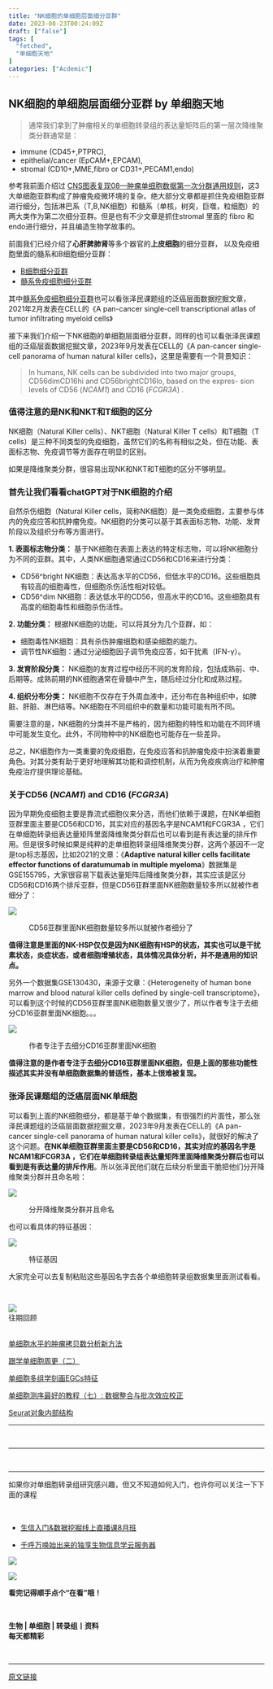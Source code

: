 ```yaml
---
title: "NK细胞的单细胞层面细分亚群"
date: 2023-08-23T00:24:09Z
draft: ["false"]
tags: [
  "fetched",
  "单细胞天地"
]
categories: ["Acdemic"]
---
```

NK细胞的单细胞层面细分亚群 by 单细胞天地
------
<div><section data-tool="mdnice编辑器" data-website="https://www.mdnice.com"><blockquote data-tool="mdnice编辑器"><p>通常我们拿到了肿瘤相关的单细胞转录组的表达量矩阵后的第一层次降维聚类分群通常是：</p></blockquote><ul data-tool="mdnice编辑器"><li><section>immune (CD45+,PTPRC),</section></li><li><section>epithelial/cancer (EpCAM+,EPCAM),</section></li><li><section>stromal (CD10+,MME,fibro or CD31+,PECAM1,endo)</section></li></ul><p data-tool="mdnice编辑器">参考我前面介绍过 <a href="https://mp.weixin.qq.com/s?__biz=MzI1Njk4ODE0MQ==&amp;mid=2247488940&amp;idx=1&amp;sn=1cc8a8a74715087939b9721c0881775d&amp;scene=21#wechat_redirect" data-linktype="2">CNS图表复现08—肿瘤单细胞数据第一次分群通用规则</a>，这3大单细胞亚群构成了肿瘤免疫微环境的复杂。绝大部分文章都是抓住免疫细胞亚群进行细分，包括淋巴系（T,B,NK细胞）和髓系（单核，树突，巨噬，粒细胞）的两大类作为第二次细分亚群。但是也有不少文章是抓住stromal 里面的 fibro 和endo进行细分，并且编造生物学故事的。</p><p data-tool="mdnice编辑器">前面我们已经介绍了<strong>心肝脾肺肾</strong>等多个器官的<strong>上皮细胞</strong>的细分亚群， 以及免疫细胞里面的髓系和B细胞细分亚群：</p><ul data-tool="mdnice编辑器"><li><section><a href="https://mp.weixin.qq.com/s?__biz=MzI1Njk4ODE0MQ==&amp;mid=2247506948&amp;idx=1&amp;sn=025d7f91abfa1b68d7910c86cf709e43&amp;scene=21#wechat_redirect" data-linktype="2">B细胞细分亚群</a></section></li><li><section><a href="https://mp.weixin.qq.com/s?__biz=MzI1Njk4ODE0MQ==&amp;mid=2247506971&amp;idx=1&amp;sn=f0242285e2c827d922f938d9858d4ffe&amp;scene=21#wechat_redirect" data-linktype="2">髓系免疫细胞细分亚群</a></section></li></ul><p data-tool="mdnice编辑器">其中<a href="https://mp.weixin.qq.com/s?__biz=MzI1Njk4ODE0MQ==&amp;mid=2247506971&amp;idx=1&amp;sn=f0242285e2c827d922f938d9858d4ffe&amp;scene=21#wechat_redirect" data-linktype="2">髓系免疫细胞细分亚群</a>也可以看张泽民课题组的泛癌层面数据挖掘文章，2021年2月发表在CELL的《A pan-cancer single-cell transcriptional atlas of tumor infiltrating myeloid cells》</p><p data-tool="mdnice编辑器">接下来我们介绍一下NK细胞的单细胞层面细分亚群，同样的也可以看张泽民课题组的泛癌层面数据挖掘文章，2023年9月发表在CELL的《A pan-cancer single-cell panorama of human natural killer cells》，这里是需要有一个背景知识：</p><blockquote data-tool="mdnice编辑器"><p>In humans, NK cells can be subdivided into two major groups, CD56dimCD16hi and CD56brightCD16lo, based on the expres- sion levels of CD56 (<em>NCAM1</em>) and CD16 (<em>FCGR3A</em>) .</p></blockquote><h3 data-tool="mdnice编辑器"><span></span>值得注意的是NK和NKT和T细胞的区分<span></span></h3><p data-tool="mdnice编辑器">NK细胞（Natural Killer cells）、NKT细胞（Natural Killer T cells）和T细胞（T cells）是三种不同类型的免疫细胞，虽然它们的名称有相似之处，但在功能、表面标志物、免疫调节等方面存在明显的区别。</p><p data-tool="mdnice编辑器">如果是降维聚类分群，很容易出现NK和NKT和T细胞的区分不够明显。</p><h3 data-tool="mdnice编辑器"><span></span>首先让我们看看chatGPT对于NK细胞的介绍<span></span></h3><p data-tool="mdnice编辑器">自然杀伤细胞（Natural Killer cells，简称NK细胞）是一类免疫细胞，主要参与体内的免疫应答和抗肿瘤免疫。NK细胞的分类可以基于其表面标志物、功能、发育阶段以及组织分布等方面进行。</p><p data-tool="mdnice编辑器"><strong>1. 表面标志物分类：</strong> 基于NK细胞在表面上表达的特定标志物，可以将NK细胞分为不同的亚群。其中，人类NK细胞通常通过CD56和CD16来进行分类：</p><ul data-tool="mdnice编辑器"><li><section>CD56^bright NK细胞：表达高水平的CD56，但低水平的CD16。这些细胞具有较高的细胞毒性，但细胞杀伤活性相对较低。</section></li><li><section>CD56^dim NK细胞：表达低水平的CD56，但高水平的CD16。这些细胞具有高度的细胞毒性和细胞杀伤活性。</section></li></ul><p data-tool="mdnice编辑器"><strong>2. 功能分类：</strong> 根据NK细胞的功能，可以将其分为几个亚群，如：</p><ul data-tool="mdnice编辑器"><li><section>细胞毒性NK细胞：具有杀伤肿瘤细胞和感染细胞的能力。</section></li><li><section>调节性NK细胞：通过分泌细胞因子调节免疫应答，如干扰素（IFN-γ）。</section></li></ul><p data-tool="mdnice编辑器"><strong>3. 发育阶段分类：</strong> NK细胞的发育过程中经历不同的发育阶段，包括成熟前、中、后期等。成熟前期的NK细胞通常在骨髓中产生，随后经过分化和成熟过程。</p><p data-tool="mdnice编辑器"><strong>4. 组织分布分类：</strong> NK细胞不仅存在于外周血液中，还分布在各种组织中，如脾脏、肝脏、淋巴结等。NK细胞在不同组织中的数量和功能可能有所不同。</p><p data-tool="mdnice编辑器">需要注意的是，NK细胞的分类并不是严格的，因为细胞的特性和功能在不同环境中可能发生变化。此外，不同物种中的NK细胞也可能存在一些差异。</p><p data-tool="mdnice编辑器">总之，NK细胞作为一类重要的免疫细胞，在免疫应答和抗肿瘤免疫中扮演着重要角色。对其分类有助于更好地理解其功能和调控机制，从而为免疫疾病治疗和肿瘤免疫治疗提供理论基础。</p><h3 data-tool="mdnice编辑器"><span></span>关于CD56 (<em>NCAM1</em>) and CD16 (<em>FCGR3A</em>)<span></span></h3><p data-tool="mdnice编辑器">因为早期免疫细胞主要是靠流式细胞仪来分选，而他们依赖于课题，在NK单细胞亚群里面主要是CD56和CD16，其实对应的基因名字是NCAM1和FCGR3A ，它们在单细胞转录组表达量矩阵里面降维聚类分群后也可以看到是有表达量的排斥作用。但是很多时候如果是纯粹的走单细胞转录组降维聚类分群，这两个基因不一定是top标志基因，比如2021的文章：《<strong>Adaptive natural killer cells facilitate effector functions of daratumumab in multiple myeloma</strong>》数据集是GSE155795，大家很容易下载表达量矩阵后降维聚类分群，其实应该是区分CD56和CD16两个排斥亚群，但是CD56亚群里面NK细胞数量较多所以就被作者细分了：</p><p><img data-galleryid="" data-ratio="0.7731481481481481" data-s="300,640" data-src="https://mmbiz.qpic.cn/mmbiz_png/siaia0BDGJdjRCrFIdZ30IVV2YWbsSKDoP0siaEnhrF8BVURhSMIFPGL9FzmcKmK7Nic4OibAhE2lo0Ay5xvMxvrDwA/640?wx_fmt=png" data-type="png" data-w="1080" src="https://mmbiz.qpic.cn/mmbiz_png/siaia0BDGJdjRCrFIdZ30IVV2YWbsSKDoP0siaEnhrF8BVURhSMIFPGL9FzmcKmK7Nic4OibAhE2lo0Ay5xvMxvrDwA/640?wx_fmt=png"></p><figure data-tool="mdnice编辑器"><figcaption>CD56亚群里面NK细胞数量较多所以就被作者细分了</figcaption></figure><p data-tool="mdnice编辑器"><strong>值得注意是里面的NK-HSP仅仅是因为NK细胞有HSP的状态，其实也可以是干扰素状态，炎症状态，或者细胞增殖状态，具体情况具体分析，并不是通用的知识点。</strong></p><p data-tool="mdnice编辑器">另外一个数据集GSE130430，来源于文章：《Heterogeneity of human bone marrow and blood natural killer cells defined by single-cell transcriptome》，可以看到这个时候的CD56亚群里面NK细胞数量又很少了，所以作者专注于去细分CD16亚群里面NK细胞。。。</p><p><img data-galleryid="" data-ratio="0.8234165067178503" data-s="300,640" data-src="https://mmbiz.qpic.cn/mmbiz_png/siaia0BDGJdjRCrFIdZ30IVV2YWbsSKDoP4Qia186jFmUibBGzgdNEtp1ZiaibSmxP6MKFprY34odVdU3ddFXGOWiajNQ/640?wx_fmt=png" data-type="png" data-w="1042" src="https://mmbiz.qpic.cn/mmbiz_png/siaia0BDGJdjRCrFIdZ30IVV2YWbsSKDoP4Qia186jFmUibBGzgdNEtp1ZiaibSmxP6MKFprY34odVdU3ddFXGOWiajNQ/640?wx_fmt=png"></p><figure data-tool="mdnice编辑器"><figcaption>作者专注于去细分CD16亚群里面NK细胞</figcaption></figure><p data-tool="mdnice编辑器"><strong>值得注意的是作者专注于去细分CD16亚群里面NK细胞，但是上面的那些功能性描述其实并没有单细胞数据集的普适性，基本上很难被复现。</strong></p><h3 data-tool="mdnice编辑器"><span></span>张泽民课题组的泛癌层面NK单细胞<span></span></h3><p data-tool="mdnice编辑器">可以看到上面的NK细胞细分，都是基于单个数据集，有很强烈的片面性，那么张泽民课题组的泛癌层面数据挖掘文章，2023年9月发表在CELL的《A pan-cancer single-cell panorama of human natural killer cells》，就很好的解决了这个问题。<strong>在NK单细胞亚群里面主要是CD56和CD16，其实对应的基因名字是NCAM1和FCGR3A ，它们在单细胞转录组表达量矩阵里面降维聚类分群后也可以看到是有表达量的排斥作用</strong>。所以张泽民他们就在后续分析里面干脆把他们分开降维聚类分群并且命名啦：</p><p><img data-galleryid="" data-ratio="0.2824074074074074" data-s="300,640" data-src="https://mmbiz.qpic.cn/mmbiz_png/siaia0BDGJdjRCrFIdZ30IVV2YWbsSKDoPqBHVEGd2qq15MO3D7M09ibh0hcR2pS3auqEU6Mzex5KWu5RRBFUa1JQ/640?wx_fmt=png" data-type="png" data-w="1080" src="https://mmbiz.qpic.cn/mmbiz_png/siaia0BDGJdjRCrFIdZ30IVV2YWbsSKDoPqBHVEGd2qq15MO3D7M09ibh0hcR2pS3auqEU6Mzex5KWu5RRBFUa1JQ/640?wx_fmt=png"></p><figure data-tool="mdnice编辑器"><figcaption>分开降维聚类分群并且命名</figcaption></figure><p data-tool="mdnice编辑器">也可以看具体的特征基因：</p><p><img data-galleryid="" data-ratio="0.33425925925925926" data-s="300,640" data-src="https://mmbiz.qpic.cn/mmbiz_png/siaia0BDGJdjRCrFIdZ30IVV2YWbsSKDoP4RtlXEcWIufic83Uj4gs5hicKSaGZbzg7rkFKNiadYgJnFdhFqYMKicYUA/640?wx_fmt=png" data-type="png" data-w="1080" src="https://mmbiz.qpic.cn/mmbiz_png/siaia0BDGJdjRCrFIdZ30IVV2YWbsSKDoP4RtlXEcWIufic83Uj4gs5hicKSaGZbzg7rkFKNiadYgJnFdhFqYMKicYUA/640?wx_fmt=png"></p><figure data-tool="mdnice编辑器"><figcaption>特征基因</figcaption></figure><p data-tool="mdnice编辑器">大家完全可以去复制粘贴这些基因名字去各个单细胞转录组数据集里面测试看看。</p></section><p><br></p><section><section data-style-type="5" data-tools="新媒体排版" data-id="2440476"><section><section><section><section><img data-ratio="0.9495798319327731" data-type="gif" data-w="119" data-width="100%" data-src="https://mmbiz.qpic.cn/mmbiz_gif/09gp6SvPE04j3m2v7Hr889icHUyibTOHs8YuUibicl7ibRD0ZwG5pDTjBluRreZvuib1o3BibvLkicYhnA4YW7dQsjn0cA/640?wx_fmt=gif&amp;wxfrom=5&amp;wx_lazy=1" src="https://mmbiz.qpic.cn/mmbiz_gif/09gp6SvPE04j3m2v7Hr889icHUyibTOHs8YuUibicl7ibRD0ZwG5pDTjBluRreZvuib1o3BibvLkicYhnA4YW7dQsjn0cA/640?wx_fmt=gif&amp;wxfrom=5&amp;wx_lazy=1"></section><section data-brushtype="text">往期回顾</section><section><br></section></section></section></section><section><section data-autoskip="1"><p><a target="_blank" href="http://mp.weixin.qq.com/s?__biz=MzI1Njk4ODE0MQ==&amp;mid=2247515402&amp;idx=1&amp;sn=2bffde52eb1de68ba90e5f8246c9b551&amp;chksm=ea1cbb88dd6b329e759282c1f6b1abdc435a2ae3b74df47b4cb3a258c2c4e0ec90567176c92f&amp;scene=21#wechat_redirect" textvalue="单细胞水平的肿瘤拷贝数分析新方法" linktype="text" imgurl="" imgdata="null" data-itemshowtype="11" tab="innerlink" data-linktype="2" hasload="1">单细胞水平的肿瘤拷贝数分析新方法</a><br></p><p><a target="_blank" href="http://mp.weixin.qq.com/s?__biz=MzI1Njk4ODE0MQ==&amp;mid=2247515398&amp;idx=1&amp;sn=38b31014e6bcb9f032373a4ffdd619c1&amp;chksm=ea1cbb84dd6b32925dc59e661a2364003fd377c6e53be49bf18fe4c3c8d7e10255c5d396f870&amp;scene=21#wechat_redirect" textvalue="跟学单细胞周更（二）" linktype="text" imgurl="" imgdata="null" data-itemshowtype="0" tab="innerlink" data-linktype="2" hasload="1">跟学单细胞周更（二）</a><br></p><p><a target="_blank" href="http://mp.weixin.qq.com/s?__biz=MzI1Njk4ODE0MQ==&amp;mid=2247515376&amp;idx=1&amp;sn=911f092853a57bf83d9a766c0e6d9801&amp;chksm=ea1cba72dd6b3364e23418c604d93e11b5254bc73a482c4f319914a422696ddff8ba07737aca&amp;scene=21#wechat_redirect" textvalue="单细胞多组学刻画EGCs特征" linktype="text" imgurl="" imgdata="null" data-itemshowtype="0" tab="innerlink" data-linktype="2" hasload="1">单细胞多组学刻画EGCs特征</a><br></p><p><a target="_blank" href="http://mp.weixin.qq.com/s?__biz=MzI1Njk4ODE0MQ==&amp;mid=2247515355&amp;idx=1&amp;sn=332fbca110279ed382f070dc2b206739&amp;chksm=ea1cba59dd6b334f27a633c5c1acd1b6378b5b1bee61e235a607345047e7b2d698a5004517c7&amp;scene=21#wechat_redirect" textvalue="单细胞测序最好的教程（七）: 数据整合与批次效应校正" linktype="text" imgurl="" imgdata="null" data-itemshowtype="0" tab="innerlink" data-linktype="2" hasload="1">单细胞测序最好的教程（七）: 数据整合与批次效应校正</a><br></p><p><a target="_blank" href="http://mp.weixin.qq.com/s?__biz=MzI1Njk4ODE0MQ==&amp;mid=2247514451&amp;idx=1&amp;sn=c33bfd7bab912935a11ac51d511f3c95&amp;chksm=ea1cbfd1dd6b36c70b516ad0a63b27420756a0457952b971a01e1a18cb75d7d7f8b4a4050813&amp;scene=21#wechat_redirect" textvalue="Seurat对象内部结构" linktype="text" imgurl="" imgdata="null" data-itemshowtype="0" tab="innerlink" data-linktype="2" hasload="1">Seurat对象内部结构</a><br></p></section></section><hr><p><br></p></section><section data-style-type="5" data-tools="新媒体排版" data-id="2440475"><hr><p><br></p><hr><section><p>如果你对单细胞转录组研究感兴趣，但又不知道如何入门，也许你可以关注一下下面的课程<span></span></p><p><br></p><ul><li><p><a target="_blank" href="http://mp.weixin.qq.com/s?__biz=MzAxMDkxODM1Ng==&amp;mid=2247523501&amp;idx=1&amp;sn=08ba40250a2c2da72d324e985b1692c1&amp;chksm=9b4bdc16ac3c55008ba185e92683e24c80f258c3ad385ba6fb44746ecc75eaa7276eaeff8631&amp;scene=21#wechat_redirect" textvalue="生信入门&amp;数据挖掘线上直播课8月班" linktype="text" imgurl="" imgdata="null" data-itemshowtype="0" tab="innerlink" data-linktype="2" hasload="1">生信入门&amp;数据挖掘线上直播课8月班</a></p></li><li><p><a target="_blank" href="http://mp.weixin.qq.com/s?__biz=MzAxMDkxODM1Ng==&amp;mid=2247519765&amp;idx=1&amp;sn=ce5a8c8182f854c88043059f8c2cb9ff&amp;chksm=9b4bceaeac3c47b88c19941d43dbb1401f3a92206481a0afc41159927868199643f795d62a7e&amp;scene=21#wechat_redirect" textvalue="千呼万唤始出来的独享生物信息学云服务器" linktype="text" imgurl="" imgdata="null" data-itemshowtype="0" tab="innerlink" data-linktype="2" hasload="1">千呼万唤始出来的独享生物信息学云服务器</a></p></li></ul><p><img data-ratio="1" data-src="https://mmbiz.qpic.cn/mmbiz_gif/4TKeL1ZejtlKxOib5kmKX6ic6eX0w0WK5jvhtz9yBRsO3OI4yr6S5iaLNM7AbAeuPDHXMvDdur2DRz9wyiax4lEviag/640?wx_fmt=gif&amp;wxfrom=5&amp;wx_lazy=1" data-type="gif" data-w="240" src="https://mmbiz.qpic.cn/mmbiz_gif/4TKeL1ZejtlKxOib5kmKX6ic6eX0w0WK5jvhtz9yBRsO3OI4yr6S5iaLNM7AbAeuPDHXMvDdur2DRz9wyiax4lEviag/640?wx_fmt=gif&amp;wxfrom=5&amp;wx_lazy=1"><br></p><p><img data-ratio="0.05278592375366569" data-src="https://mmbiz.qpic.cn/mmbiz/4TKeL1Zejtlq03ZOSZiaTlic1MxgdKiaxTbOZ7ZSe0Xx1Ca8xF3L6Nyj1FYUajtYrSmRIHyZVSsAve0EAvEicZONpg/640?wx_fmt=jpeg&amp;wxfrom=5&amp;wx_lazy=1&amp;wx_co=1" data-type="other" data-w="341" src="https://mmbiz.qpic.cn/mmbiz/4TKeL1Zejtlq03ZOSZiaTlic1MxgdKiaxTbOZ7ZSe0Xx1Ca8xF3L6Nyj1FYUajtYrSmRIHyZVSsAve0EAvEicZONpg/640?wx_fmt=jpeg&amp;wxfrom=5&amp;wx_lazy=1&amp;wx_co=1"></p><p><strong><span>看完记得顺手点个</span></strong><span><strong><span>“在看”</span></strong></span><strong><span>哦！</span></strong></p></section><section><section data-id="93668"><section><section data-width="95%"><section><section><section data-width="38%"><section><section data-tools="135编辑器" data-id="93668"><section><section data-width="95%"><section><section><section data-width="61.8%"><section><section><section><p><br></p></section><section><mp-common-profile data-pluginname="mpprofile" data-id="MzI1Njk4ODE0MQ==" data-headimg="http://mmbiz.qpic.cn/mmbiz_png/siaia0BDGJdjQIubz1JJRyNoFs5HFMN4HQawIXECHqSy2AsVjXiaHz9wT1OUlxHJiaBfC1LSuJlAmJRoZB42Io8qkg/0?wx_fmt=png" data-nickname="单细胞天地" data-alias="sc-ngs" data-signature="对应生信技能树论坛›研究热点›单细胞测序版块，力求全方位收集整理分享单细胞测序数据的应用，涵盖多种组学，多种疾病，发育机理，药物开发等等" data-from="1" data-is_biz_ban="0"></mp-common-profile></section><section><span><strong data-burshtype="text"><strong data-burshtype="text">生物</strong><strong data-burshtype="text"> | 单细胞 | 转录组丨资料</strong></strong></span></section><section><span><strong data-burshtype="text">每天都精彩</strong></span></section></section></section></section></section></section></section></section></section></section></section></section></section></section></section></section></section></section></section><p><br></p><p><mp-style-type data-value="3"></mp-style-type></p></div>  
<hr>
<a href="https://mp.weixin.qq.com/s/Jf8kl7bWM-EdaIJqPUmwCA",target="_blank" rel="noopener noreferrer">原文链接</a>

